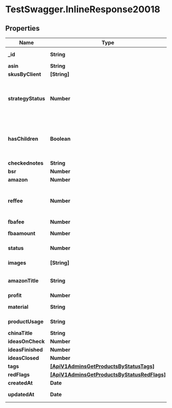 # TestSwagger.InlineResponse20018

## Properties

Name | Type | Description | Notes
------------ | ------------- | ------------- | -------------
**_id** | **String** | GUID продукта в базе данных | [optional] 
**asin** | **String** | ASIN продукта | [optional] 
**skusByClient** | **[String]** |  | [optional] 
**strategyStatus** | **Number** | У поля на данный момент будет 5 возможных значений: 0, 10, 20, 30, 40 | [optional] 
**hasChildren** | **Boolean** | Имеет ли дочерние продукты данный продукт (по parentProductId) | [optional] 
**checkednotes** | **String** |  | [optional] 
**bsr** | **Number** |  | [optional] 
**amazon** | **Number** |  | [optional] 
**reffee** | **Number** | комиссия которую берет амазон за любой заказ - 15% | [optional] 
**fbafee** | **Number** | ФБА комиссия | [optional] 
**fbaamount** | **Number** |  Общая сумма с фба. | [optional] 
**status** | **Number** | Код текущего статуса | [optional] 
**images** | **[String]** | Массив картинок. | [optional] 
**amazonTitle** | **String** | Заголовок на товар с сайта амазон. | [optional] 
**profit** | **Number** | Прибыль | [optional] 
**material** | **String** | Материл продукта | [optional] 
**productUsage** | **String** | Применение продукта | [optional] 
**chinaTitle** | **String** | chinese title? | [optional] 
**ideasOnCheck** | **Number** |  | [optional] 
**ideasFinished** | **Number** |  | [optional] 
**ideasClosed** | **Number** |  | [optional] 
**tags** | [**[ApiV1AdminsGetProductsByStatusTags]**](ApiV1AdminsGetProductsByStatusTags.md) |  | [optional] 
**redFlags** | [**[ApiV1AdminsGetProductsByStatusRedFlags]**](ApiV1AdminsGetProductsByStatusRedFlags.md) |  | [optional] 
**createdAt** | **Date** | Дата создания | [optional] 
**updatedAt** | **Date** | Дата изменения | [optional] 


